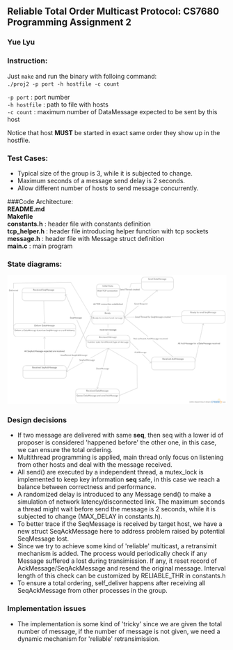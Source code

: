 ## Reliable Total Order Multicast Protocol: CS7680 Programming Assignment 2
### Yue Lyu

### Instruction:
Just `make` and run the binary with folloing command:<br />
`./proj2 -p port -h hostfile -c count`<br />

`-p port`            : port number    
`-h hostfile`        : path to file with hosts  
`-c count`           : maximum number of DataMessage expected to be sent by this host

Notice that host **MUST** be started in exact same order they show up in the hostfile.

### Test Cases:
- Typical size of the group is 3, while it is subjected to change.
- Maximum seconds of a message send delay is 2 seconds.
- Allow different number of hosts to send message concurrently.

###Code Architecture:  
**README.md**       
**Makefile**        
**constants.h**     : header file with constants definition   
**tcp_helper.h**    : header file introducing helper function with tcp sockets  
**message.h**       : header file with Message struct definition  
**main.c**          : main program  

### State diagrams:
![Alt](/diagram/reliable.png)


### Design decisions
- If two message are delivered with same **seq**, then seq with a lower id of proposer is considered 'happened before' the other one, in this case, we can ensure the total ordering.
- Multithread programming is applied, main thread only focus on listening from other hosts and deal with the message received.
- All send() are executed by a independent thread, a mutex_lock is implemented to keep key information **seq** safe, in this case we reach a balance between correctness and performance.
- A randomized delay is introduced to any Message send() to make a simulation of network latency/disconnected link. The maximum seconds a thread might wait before send the message is 2 seconds, while it is subjected to change (MAX_DELAY in constants.h).
- To better trace if the SeqMessage is received by target host, we have a new struct SeqAckMessage here to address problem raised by potential SeqMessage lost.
- Since we try to achieve some kind of 'reliable' multicast, a retransimit mechanism is added. The process would periodically check if any Message suffered a lost during transimission. If any, it reset record of AckMessage/SeqAckMessage and resend the original message. Interval length of this check can be customized by RELIABLE_THR in constants.h
- To ensure a total ordering, self_deliver happens after receiving all SeqAckMessage from other processes in the group.

### Implementation issues
- The implementation is some kind of 'tricky' since we are given the total number of message, if the number of message is not given, we need a dynamic mechanism for 'reliable' retransimission.
